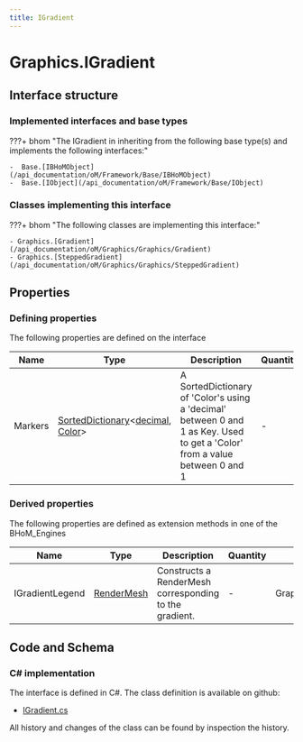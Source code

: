 ```yaml
---
title: IGradient
---
```


# Graphics.IGradient



## Interface structure

### Implemented interfaces and base types

???+ bhom "The IGradient in inheriting from the following base type(s) and implements the following interfaces:"

    -  Base.[IBHoMObject](/api_documentation/oM/Framework/Base/IBHoMObject)
    -  Base.[IObject](/api_documentation/oM/Framework/Base/IObject)


### Classes implementing this interface

???+ bhom "The following classes are implementing this interface:"

    - Graphics.[Gradient](/api_documentation/oM/Graphics/Graphics/Gradient)
    - Graphics.[SteppedGradient](/api_documentation/oM/Graphics/Graphics/SteppedGradient)


## Properties



### Defining properties

The following properties are defined on the interface

| Name             | Type             | Description      | Quantity         |
|------------------|------------------|------------------|------------------|
| Markers | [SortedDictionary](https://learn.microsoft.com/en-us/dotnet/api/System.Collections.Generic.SortedDictionary-2?view=netstandard-2.0)&lt;[decimal](https://learn.microsoft.com/en-us/dotnet/api/System.Decimal?view=netstandard-2.0), [Color](https://learn.microsoft.com/en-us/dotnet/api/System.Drawing.Color?view=netstandard-2.0)&gt; | A SortedDictionary of 'Color's using a 'decimal' between 0 and 1 as Key. Used to get a 'Color' from a value between 0 and 1 | - |


### Derived properties

The following properties are defined as extension methods in one of the BHoM_Engines

| Name             | Type             | Description      | Quantity         | Engine           |
|------------------|------------------|------------------|------------------|------------------|
| IGradientLegend | [RenderMesh](/api_documentation/oM/Graphics/Graphics/RenderMesh) | Constructs a RenderMesh corresponding to the gradient. | - | Graphics_Engine |


## Code and Schema

### C# implementation

The interface is defined in C#. The class definition is available on github:

- [IGradient.cs](https://github.com/BHoM/BHoM/blob/develop/Graphics_oM/Colours/IGradient.cs)

All history and changes of the class can be found by inspection the history.

